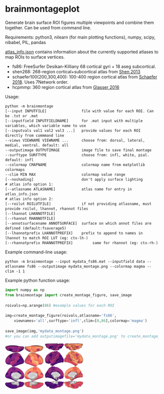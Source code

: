 # brainmontageplot

Generate brain surface ROI figures multiple viewpoints and combine them together. Can be used from command line.

Requirements: python3, nilearn (for main plotting functions), numpy, scipy, nibabel, PIL, pandas

[atlas_info.json](atlases/atlas_info.json) contains information about the currently supported atlases to map ROIs to surface vertices.
* fs86: FreeSurfer Desikan-Killiany 68 cortical gyri + 18 aseg subcortical.
* shen268: 268-region cortical+subcortical atlas from [Shen 2013](https://pubmed.ncbi.nlm.nih.gov/23747961/)
* schaefer100(200,300,400): 100-400 region cortical atlas from [Schaefer 2018](https://pubmed.ncbi.nlm.nih.gov/28981612/). Uses 7Network order.
* hcpmmp: 360 region cortical atlas from [Glasser 2016](https://pubmed.ncbi.nlm.nih.gov/27437579/)

Usage:
```
python -m brainmontage 
[--input INPUTFILE]                file with value for each ROI. Can be .txt or .mat
[--inputfield INPUTFIELDNAME]      for .mat input with multiple variables, which variable name to use
[--inputvals val1 val2 val3 ...]   provide values for each ROI directly from commmand line
--views VIEWNAME VIEWNAME ...      choose from: dorsal, lateral, medial, ventral. default: all
--outputimage OUTPUTIMAGE          image file to save final montage
--surftype SURFTYPE                choose from: infl, white, pial. default: infl
--colormap CMAPNAME                colormap name from matplotlib colormaps
--clim MIN MAX                     colormap value range
[--noshading]                      don't apply surface lighting
# atlas info option 1:
[--atlasname ATLASNAME]            atlas name for entry in atlas_info.json
# atlas info option 2:
[--roilut ROILUTFILE]              if not providing atlasname, must provide roilut, lhannot, rhannot files
[--lhannot LHANNOTFILE]
[--rhannot RHANNOTFILE]
[--annotsurfacename ANNOTSURFACE]  surface on which annot files are defined (default:fsaverage5)
[--lhannotprefix LHANNOTPREFIX]    prefix to append to names in lhannot to match ROI LUT (eg: ctx-lh-)
[--rhannotprefix RHANNOTPREFIX]         same for rhannot (eg: ctx-rh-)
```

Example command-line usage:
```
python -m brainmontage --input mydata_fs86.mat --inputfield data --atlasname fs86 --outputimage mydata_montage.png --colormap magma --clim -1 1
```

Example python function usage:
```python
import numpy as np
from brainmontage import create_montage_figure, save_image

roivals=np.arange(86) #example values for each ROI

img=create_montage_figure(roivals,atlasname='fs86',
    viewnames='all',surftype='infl',clim=[0,86],colormap='magma')

save_image(img,'mydata_montage.png')
#or you can add outputimagefile='mydata_montage.png' to create_montage_figure() to save directly
```
<img src="mydata_montage.png" width=25%> <img src="mydata_montage_whitesurf.png" width=25%>
